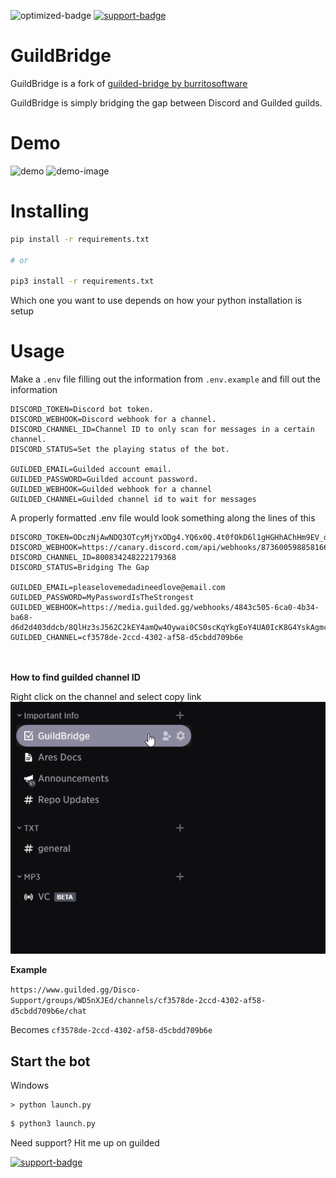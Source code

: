 <!--- Badges --->
![optimized-badge] [![support-badge]][support]

# GuildBridge
GuildBridge is a fork of [guilded-bridge by burritosoftware](https://github.com/WiiLink24/guilded-bridge)

GuildBridge is simply bridging the gap between Discord and Guilded guilds.

# Demo
![demo]
![demo-image]
# Installing
```bash
pip install -r requirements.txt

# or 

pip3 install -r requirements.txt
```
Which one you want to use depends on how your python installation is setup

# Usage
Make a `.env` file filling out the information from `.env.example` and fill out the information

    DISCORD_TOKEN=Discord bot token.
    DISCORD_WEBHOOK=Discord webhook for a channel.
    DISCORD_CHANNEL_ID=Channel ID to only scan for messages in a certain channel.
    DISCORD_STATUS=Set the playing status of the bot.

    GUILDED_EMAIL=Guilded account email.
    GUILDED_PASSWORD=Guilded account password.
    GUILDED_WEBHOOK=Guilded webhook for a channel
    GUILDED_CHANNEL=Guilded channel id to wait for messages 


A properly formatted .env file would look something along the lines of this
    
    DISCORD_TOKEN=ODczNjAwNDQ3OTcyMjYxODg4.YQ6x0Q.4t0fOkD6l1gHGHhAChHm9EV_dD0
    DISCORD_WEBHOOK=https://canary.discord.com/api/webhooks/873600598858166312/8dd4NjmOMfkgSlcmvvfNPv3lq6mir9AoVlksL899xbFgs_uys2oki_4hJFoAwlUm3wHh
    DISCORD_CHANNEL_ID=800834248222179368
    DISCORD_STATUS=Bridging The Gap

    GUILDED_EMAIL=pleaselovemedadineedlove@email.com
    GUILDED_PASSWORD=MyPasswordIsTheStrongest
    GUILDED_WEBHOOK=https://media.guilded.gg/webhooks/4843c505-6ca0-4b34-ba68-d6d2d403ddcb/8QlHz3sJ562C2kEY4amQw4Oywai0CS0scKqYkgEoY4UA0IcK8G4YskAgmc0O0EqgooMac0IQOUE2a2g8AyMmYa
    GUILDED_CHANNEL=cf3578de-2ccd-4302-af58-d5cbdd709b6e


<br></br>
<strong>How to find guilded channel ID</strong>

Right click on the channel and select copy link
![copylink](https://raw.githubusercontent.com/GoByeBye/GuildBridge/master/assets/copylink.gif)
    
    
<strong>Example</strong>

`https://www.guilded.gg/Disco-Support/groups/WD5nXJEd/channels/cf3578de-2ccd-4302-af58-d5cbdd709b6e/chat`

Becomes 
`cf3578de-2ccd-4302-af58-d5cbdd709b6e`




## Start the bot
Windows
```batch
> python launch.py
```

```bash
$ python3 launch.py
```

Need support? Hit me up on guilded

[![support-badge]][support]


<!--- Badges code --->
[demo]: https://github.com/GoByeBye/GuildBridge/blob/master/assets/link_example.gif
[demo-image]: https://vrc.gay/%E2%81%A0%E2%81%A0%E2%81%A0%E2%80%8D%E2%80%8D%E2%80%8B%E2%80%8C%E2%80%8B%E2%81%A0%E2%80%8B%E2%80%8C%E2%80%8B/direct
[optimized-badge]: https://i.imgur.com/lmiLNGi.png

[support]: https://www.guilded.gg/i/jpLJ5xJ2?cid=cf3578de-2ccd-4302-af58-d5cbdd709b6e&intent=chat
[support-badge]: https://i.imgur.com/17tyFkX.png
